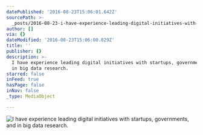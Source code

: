 ```yaml
---
datePublished: '2016-08-23T15:06:01.642Z'
sourcePath: >-
  _posts/2016-08-23-i-have-experience-leading-digital-initiatives-with-startups.md
author: []
via: {}
dateModified: '2016-08-23T15:06:00.829Z'
title: ''
publisher: {}
description: >-
  I have experience leading digital initiatives with startups, governments, and
  in big data research.
starred: false
inFeed: true
hasPage: false
inNav: false
_type: MediaObject

---
```

![I have experience leading digital initiatives with startups, governments, and in big data research.](https://the-grid-user-content.s3-us-west-2.amazonaws.com/72ea9dfd-64ef-456c-bf20-5c98a984072f.jpg)